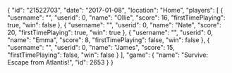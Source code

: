 {
  "id": "21522703",
  "date": "2017-01-08",
  "location": "Home",
  "players": [
    {
      "username": "",
      "userid": 0,
      "name": "Ollie",
      "score": 16,
      "firstTimePlaying": true,
      "win": false
    },
    {
      "username": "",
      "userid": 0,
      "name": "Nate",
      "score": 20,
      "firstTimePlaying": true,
      "win": true
    },
    {
      "username": "",
      "userid": 0,
      "name": "Emma",
      "score": 8,
      "firstTimePlaying": false,
      "win": false
    },
    {
      "username": "",
      "userid": 0,
      "name": "James",
      "score": 15,
      "firstTimePlaying": false,
      "win": false
    }
  ],
  "game": {
    "name": "Survive: Escape from Atlantis!",
    "id": 2653
  }
}
